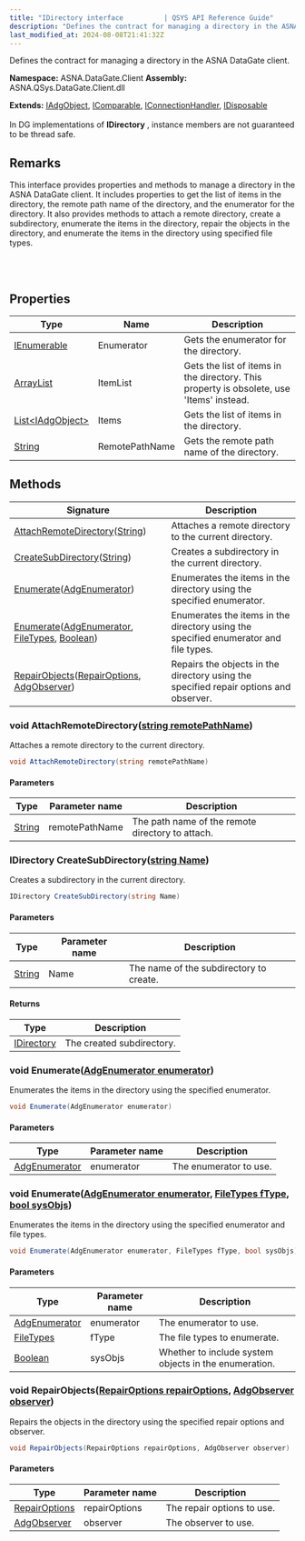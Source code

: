 ```yaml
---
title: "IDirectory interface          | QSYS API Reference Guide"
description: "Defines the contract for managing a directory in the ASNA DataGate client. "
last_modified_at: 2024-08-08T21:41:32Z
---
```


Defines the contract for managing a directory in the ASNA DataGate client.

**Namespace:** ASNA.DataGate.Client
**Assembly:** ASNA.QSys.DataGate.Client.dll

**Extends:** [IAdgObject](/reference/datagate/datagate-client/i-adg-object.html), [IComparable](https://learn.microsoft.com/en-us/dotnet/api/system.icomparable-1?view=net-8.0), [IConnectionHandler](/reference/datagate/datagate-client/i-connection-handler.html), [IDisposable](https://learn.microsoft.com/en-us/dotnet/api/system.idisposable?view=net-8.0)
<br>
<br>
In DG implementations of **IDirectory** , instance members are not guaranteed to be thread safe.

## Remarks
This interface provides properties and methods to manage a directory in the ASNA DataGate client. 
It includes properties to get the list of items in the directory, the remote path name of the directory, 
and the enumerator for the directory. It also provides methods to attach a remote directory, 
create a subdirectory, enumerate the items in the directory, repair the objects in the directory, 
and enumerate the items in the directory using specified file types.

<br>
<br>

## Properties

| Type | Name | Description
| --- | --- | --- 
| [IEnumerable](https://learn.microsoft.com/en-us/dotnet/api/system.collections.generic.ienumerable-1?view=net-8.0) | Enumerator | Gets the enumerator for the directory. |
| [ArrayList](https://learn.microsoft.com/en-us/dotnet/api/system.collections.arraylist?view=net-8.0) | ItemList | Gets the list of items in the directory. This property is obsolete, use 'Items' instead. |
| [List\<IAdgObject\>](https://docs.microsoft.com/en-us/dotnet/api/system.collections.generic.list-1) | Items | Gets the list of items in the directory. |
| [String](https://learn.microsoft.com/en-us/dotnet/api/system.string?view=net-8.0) | RemotePathName | Gets the remote path name of the directory. |

## Methods

| Signature | Description |
| --- | --- |
| [AttachRemoteDirectory](#void-attachremotedirectorystring-remotepathname)([String](https://docs.microsoft.com/en-us/dotnet/api/system.string)) | Attaches a remote directory to the current directory.
| [CreateSubDirectory](#idirectory-createsubdirectorystring-name)([String](https://docs.microsoft.com/en-us/dotnet/api/system.string)) | Creates a subdirectory in the current directory.
| [Enumerate](#void-enumerateadgenumerator-enumerator)([AdgEnumerator](/reference/datagate/datagate-client/adg-enumerator.html)) | Enumerates the items in the directory using the specified enumerator.
| [Enumerate](#void-enumerateadgenumerator-enumerator-filetypes-ftype-bool-sysobjs)([AdgEnumerator](/reference/datagate/datagate-client/adg-enumerator.html), [FileTypes](/reference/datagate/datagate-common/file-types.html), [Boolean](https://docs.microsoft.com/en-us/dotnet/api/system.boolean)) | Enumerates the items in the directory using the specified enumerator and file types.
| [RepairObjects](#void-repairobjectsrepairoptions-repairoptions-adgobserver-observer)([RepairOptions](/reference/datagate/datagate-common/repair-options.html), [AdgObserver](/reference/datagate/datagate-client/adg-observer.html)) | Repairs the objects in the directory using the specified repair options and observer.

### void AttachRemoteDirectory([string remotePathName](https://learn.microsoft.com/en-us/dotnet/api/system.string?view=net-8.0))

Attaches a remote directory to the current directory.

```cs
void AttachRemoteDirectory(string remotePathName)
```

#### Parameters

| Type | Parameter name | Description
| --- | --- | ---
| [String](https://docs.microsoft.com/en-us/dotnet/api/system.string) | remotePathName | The path name of the remote directory to attach.

### IDirectory CreateSubDirectory([string Name](https://learn.microsoft.com/en-us/dotnet/api/system.string?view=net-8.0))

Creates a subdirectory in the current directory.

```cs
IDirectory CreateSubDirectory(string Name)
```

#### Parameters

| Type | Parameter name | Description
| --- | --- | ---
| [String](https://docs.microsoft.com/en-us/dotnet/api/system.string) | Name | The name of the subdirectory to create.

#### Returns

| Type | Description
| --- | ---
| [IDirectory](/reference/datagate/datagate-client/i-directory.html) | The created subdirectory.

### void Enumerate([AdgEnumerator enumerator](/reference/datagate/datagate-client/adg-enumerator.html))

Enumerates the items in the directory using the specified enumerator.

```cs
void Enumerate(AdgEnumerator enumerator)
```

#### Parameters

| Type | Parameter name | Description
| --- | --- | ---
| [AdgEnumerator](/reference/datagate/datagate-client/adg-enumerator.html) | enumerator | The enumerator to use.

### void Enumerate([AdgEnumerator enumerator](/reference/datagate/datagate-client/adg-enumerator.html), [FileTypes fType](/reference/datagate/datagate-common/file-types.html), [bool sysObjs](https://docs.microsoft.com/en-us/dotnet/api/system.boolean))

Enumerates the items in the directory using the specified enumerator and file types.

```cs
void Enumerate(AdgEnumerator enumerator, FileTypes fType, bool sysObjs)
```

#### Parameters

| Type | Parameter name | Description
| --- | --- | ---
| [AdgEnumerator](/reference/datagate/datagate-client/adg-enumerator.html) | enumerator | The enumerator to use.
| [FileTypes](/reference/datagate/datagate-common/file-types.html) | fType | The file types to enumerate.
| [Boolean](https://docs.microsoft.com/en-us/dotnet/api/system.boolean) | sysObjs | Whether to include system objects in the enumeration.

### void RepairObjects([RepairOptions repairOptions](/reference/datagate/datagate-common/repair-options.html), [AdgObserver observer](/reference/datagate/datagate-client/adg-observer.html))

Repairs the objects in the directory using the specified repair options and observer.

```cs
void RepairObjects(RepairOptions repairOptions, AdgObserver observer)
```

#### Parameters

| Type | Parameter name | Description
| --- | --- | ---
| [RepairOptions](/reference/datagate/datagate-common/repair-options.html) | repairOptions | The repair options to use.
| [AdgObserver](/reference/datagate/datagate-client/adg-observer.html) | observer | The observer to use.
